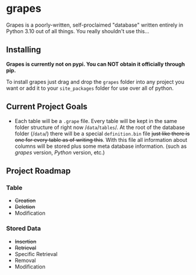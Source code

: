 # grapes
Grapes is a poorly-written, self-proclaimed "database" written entirely in Python 3.10 out of all things. You really shouldn't use this...

## Installing
**Grapes is currently not on pypi. You can NOT obtain it officially through pip.**

To install grapes just drag and drop the `grapes` folder into any project you want or add it to your `site_packages` folder for use over all of python.

## Current Project Goals
- Each table will be a `.grape` file. Every table will be kept in the same folder structure of right now /`data`/`tables`/. At the root of the database folder (/`data`/) there will be a special `definition.bin` file ~~just like there is one for every table as of writing this~~. With this file all information about columns will be stored plus some meta database information. (such as *grapes* version, *Python* version, etc.)

## Project Roadmap

### Table
- ~~Creation~~
- ~~Deletion~~
- Modification

### Stored Data
- ~~Insertion~~
- ~~Retrieval~~
- Specific Retrieval
- Removal
- Modification
